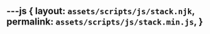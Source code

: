 ---js
{
  layout:    `assets/scripts/js/stack.njk`,
  permalink: `assets/scripts/js/stack.min.js`,
}
---
